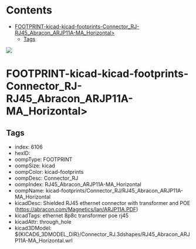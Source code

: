



Contents
========

* [FOOTPRINT-kicad-kicad-footprints-Connector_RJ-RJ45_Abracon_ARJP11A-MA_Horizontal>](#footprint-kicad-kicad-footprints-connector_rj-rj45_abracon_arjp11a-ma_horizontal)
	* [Tags](#tags)
  
![][im]
# FOOTPRINT-kicad-kicad-footprints-Connector_RJ-RJ45_Abracon_ARJP11A-MA_Horizontal>

## Tags

- index: 6106
- hexID: 
- oompType: FOOTPRINT
- oompSize: kicad
- oompColor: kicad-footprints
- oompDesc: Connector_RJ
- oompIndex: RJ45_Abracon_ARJP11A-MA_Horizontal
- oompName: kicad-footprints/Connector_RJ/RJ45_Abracon_ARJP11A-MA_Horizontal
- kicadDesc: Shielded RJ45 ethernet connector with transformer and POE (https://abracon.com/Magnetics/lan/ARJP11A.PDF)
- kicadTags: ethernet 8p8c transformer poe rj45
- kicadAttr: through_hole
- kicad3DModel: ${KICAD6_3DMODEL_DIR}/Connector_RJ.3dshapes/RJ45_Abracon_ARJP11A-MA_Horizontal.wrl



[im]: image.png
